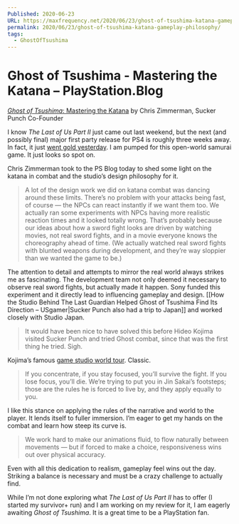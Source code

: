 ```yaml
---
Published: 2020-06-23
URL: https://maxfrequency.net/2020/06/23/ghost-of-tsushima-katana-gameplay-philosophy/
permalink: 2020/06/23/ghost-of-tsushima-katana-gameplay-philosophy/
tags:
  - GhostOfTsushima
---
```

# Ghost of Tsushima - Mastering the Katana – PlayStation.Blog

[*Ghost of Tsushima*: Mastering the Katana](https://blog.playstation.com/2020/06/23/ghost-of-tsushima-mastering-the-katana/) by Chris Zimmerman, Sucker Punch Co-Founder

I know *The Last of Us Part II* just came out last weekend, but the next (and possibly final) major first party release for PS4 is roughly three weeks away. In fact, it just [went gold yesterday](https://twitter.com/SuckerPunchProd/status/1275111330010169351). I am pumped for this open-world samurai game. It just looks so spot on.

Chris Zimmerman took to the PS Blog today to shed some light on the katana in combat and the studio’s design philosophy for it.

> A lot of the design work we did on katana combat was dancing around these limits. There’s no problem with your attacks being fast, of course — the NPCs can react instantly if we want them too. We actually ran some experiments with NPCs having more realistic reaction times and it looked totally wrong. That’s probably because our ideas about how a sword fight looks are driven by watching movies, not real sword fights, and in a movie everyone knows the choreography ahead of time. (We actually watched real sword fights with blunted weapons during development, and they’re way sloppier than we wanted the game to be.)

The attention to detail and attempts to mirror the real world always strikes me as fascinating. The development team not only deemed it necessary to observe real sword fights, but actually made it happen. Sony funded this experiment and it directly lead to influencing gameplay and design. [[How the Studio Behind The Last Guardian Helped Ghost of Tsushima Find Its Direction – USgamer|Sucker Punch also had a trip to Japan]] and worked closely with Studio Japan.

> It would have been nice to have solved this before Hideo Kojima visited Sucker Punch and tried Ghost combat, since that was the first thing he tried. Sigh.

Kojima’s famous [game studio world tour](https://twitter.com/HIDEO_KOJIMA_EN/status/689995616081018880). Classic.

> If you concentrate, if you stay focused, you’ll survive the fight. If you lose focus, you’ll die. We’re trying to put you in Jin Sakai’s footsteps; those are the rules he is forced to live by, and they apply equally to you.

I like this stance on applying the rules of the narrative and world to the player. It lends itself to fuller immersion. I’m eager to get my hands on the combat and learn how steep its curve is.

> We work hard to make our animations fluid, to flow naturally between movements — but if forced to make a choice, responsiveness wins out over physical accuracy.

Even with all this dedication to realism, gameplay feel wins out the day. Striking a balance is necessary and must be a crazy challenge to actually find.

While I’m not done exploring what *The Last of Us Part II* has to offer (I started my survivor+ run) and I am working on my review for it, I am eagerly awaiting *Ghost of Tsushima*. It is a great time to be a PlayStation fan.